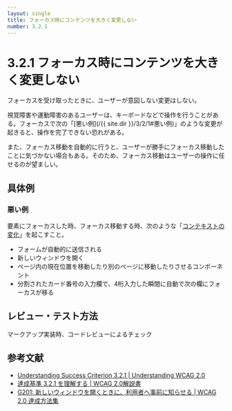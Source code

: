 ```yaml
---
layout: single
title: フォーカス時にコンテンツを大きく変更しない
number: 3.2.1
---
```


# 3.2.1 フォーカス時にコンテンツを大きく変更しない

フォーカスを受け取ったときに、ユーザーが意図しない変更はしない。

視覚障害や運動障害のあるユーザーは、キーボードなどで操作を行うことがある。フォーカスで次の「[悪い例](/{{ site.dir }}/3/2/1#悪い例)」のような変更が起きると、操作を完了できない恐れがある。

また、フォーカス移動を自動的に行うと、ユーザーが勝手にフォーカス移動したことに気づかない場合もある。そのため、フォーカス移動はユーザーの操作に任せるのが望ましい。

## 具体例

### 悪い例

要素にフォーカスした時、フォーカス移動する時、次のような「[コンテキストの変化](https://waic.jp/docs/UNDERSTANDING-WCAG20/consistent-behavior-receive-focus.html#context-changedef)」を起こすこと。

- フォームが自動的に送信される
- 新しいウィンドウを開く
- ページ内の現在位置を移動したり別のページに移動したりさせるコンポーネント
- 分割されたカード番号の入力欄で、4桁入力した瞬間に自動で次の欄にフォーカスが移る

## レビュー・テスト方法

マークアップ実装時、コードレビューによるチェック

## 参考文献

- [Understanding Success Criterion 3.2.1 | Understanding WCAG 2.0](https://www.w3.org/TR/UNDERSTANDING-WCAG20/consistent-behavior-receive-focus.html)
- [達成基準 3.2.1 を理解する | WCAG 2.0解説書](https://waic.jp/docs/UNDERSTANDING-WCAG20/consistent-behavior-receive-focus.html)
- [G201: 新しいウィンドウを開くときに、利用者へ事前に知らせる | WCAG 2.0 達成方法集](https://waic.jp/docs/WCAG-TECHS/G201.html)
